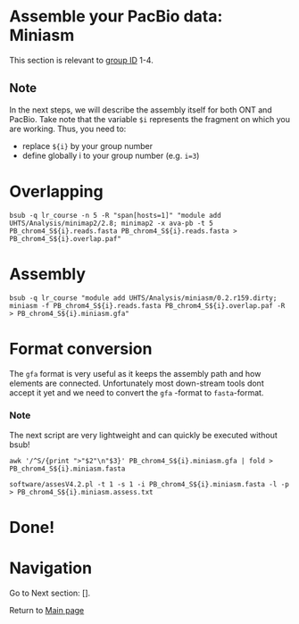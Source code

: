 # Assemble your PacBio data: Miniasm

This section is relevant to [group ID](work.md) 1-4.

## Note

In the next steps, we will describe the assembly itself for both ONT and PacBio.
Take note that the variable `$i` represents the fragment on which you are working. Thus, you need to:
 - replace `${i}` by your group number
 - define globally i to your group number (e.g. `i=3`)

# Overlapping

`bsub -q lr_course -n 5 -R "span[hosts=1]" "module add UHTS/Analysis/minimap2/2.8; minimap2 -x ava-pb -t 5 PB_chrom4_S${i}.reads.fasta PB_chrom4_S${i}.reads.fasta > PB_chrom4_S${i}.overlap.paf"`

# Assembly

`bsub -q lr_course "module add UHTS/Analysis/miniasm/0.2.r159.dirty; miniasm -f PB_chrom4_S${i}.reads.fasta PB_chrom4_S${i}.overlap.paf -R  > PB_chrom4_S${i}.miniasm.gfa"`

# Format conversion

The `gfa` format is very useful as it keeps the assembly path and how elements are connected. Unfortunately most down-stream tools dont accept it yet and we need to convert the `gfa` -format to `fasta`-format.

### Note

The next script are very lightweight and can quickly be executed without bsub!

`awk '/^S/{print ">"$2"\n"$3}' PB_chrom4_S${i}.miniasm.gfa | fold > PB_chrom4_S${i}.miniasm.fasta`

`software/assesV4.2.pl -t 1 -s 1 -i PB_chrom4_S${i}.miniasm.fasta -l -p > PB_chrom4_S${i}.miniasm.assess.txt`


# Done!

# Navigation

Go to Next section: [].

Return to [Main page](README.md)
